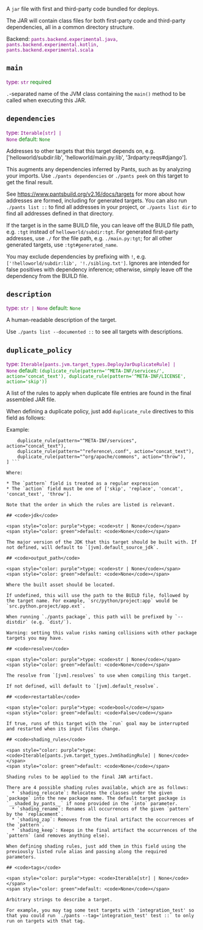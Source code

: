 A `jar` file with first and third-party code bundled for deploys.

The JAR will contain class files for both first-party code and third-party dependencies, all in a common directory structure.

Backend: <span style="color: purple"><code>pants.backend.experimental.java, pants.backend.experimental.kotlin, pants.backend.experimental.scala</code></span>

## <code>main</code>

<span style="color: purple">type: <code>str</code></span>
<span style="color: green">required</span>

`.`-separated name of the JVM class containing the `main()` method to be called when executing this JAR.

## <code>dependencies</code>

<span style="color: purple">type: <code>Iterable[str] | None</code></span>
<span style="color: green">default: <code>None</code></span>

Addresses to other targets that this target depends on, e.g. ['helloworld/subdir:lib', 'helloworld/main.py:lib', '3rdparty:reqs#django'].

This augments any dependencies inferred by Pants, such as by analyzing your imports. Use `./pants dependencies` or `./pants peek` on this target to get the final result.

See https://www.pantsbuild.org/v2.16/docs/targets for more about how addresses are formed, including for generated targets. You can also run `./pants list ::` to find all addresses in your project, or `./pants list dir` to find all addresses defined in that directory.

If the target is in the same BUILD file, you can leave off the BUILD file path, e.g. `:tgt` instead of `helloworld/subdir:tgt`. For generated first-party addresses, use `./` for the file path, e.g. `./main.py:tgt`; for all other generated targets, use `:tgt#generated_name`.

You may exclude dependencies by prefixing with `!`, e.g. `['!helloworld/subdir:lib', '!./sibling.txt']`. Ignores are intended for false positives with dependency inference; otherwise, simply leave off the dependency from the BUILD file.

## <code>description</code>

<span style="color: purple">type: <code>str | None</code></span>
<span style="color: green">default: <code>None</code></span>

A human-readable description of the target.

Use `./pants list --documented ::` to see all targets with descriptions.

## <code>duplicate_policy</code>

<span style="color: purple">type: <code>Iterable[pants.jvm.target_types.DeployJarDuplicateRule] | None</code></span>
<span style="color: green">default: <code>(duplicate&lowbar;rule(pattern=&#x27;^META-INF/services/&#x27;, action=&#x27;concat&lowbar;text&#x27;), duplicate&lowbar;rule(pattern=&#x27;^META-INF/LICENSE&#x27;, action=&#x27;skip&#x27;))</code></span>

A list of the rules to apply when duplicate file entries are found in the final assembled JAR file.

When defining a duplicate policy, just add `duplicate_rule` directives to this field as follows:

Example:

``` duplicate_policy=[
    duplicate_rule(pattern="^META-INF/services", action="concat_text"),
    duplicate_rule(pattern="^reference\.conf", action="concat_text"),
    duplicate_rule(pattern="^org/apache/commons", action="throw"),
] ```

Where:

* The `pattern` field is treated as a regular expression
* The `action` field must be one of ['skip', 'replace', 'concat', 'concat_text', 'throw'].

Note that the order in which the rules are listed is relevant.

## <code>jdk</code>

<span style="color: purple">type: <code>str | None</code></span>
<span style="color: green">default: <code>None</code></span>

The major version of the JDK that this target should be built with. If not defined, will default to `[jvm].default_source_jdk`.

## <code>output_path</code>

<span style="color: purple">type: <code>str | None</code></span>
<span style="color: green">default: <code>None</code></span>

Where the built asset should be located.

If undefined, this will use the path to the BUILD file, followed by the target name. For example, `src/python/project:app` would be `src.python.project/app.ext`.

When running `./pants package`, this path will be prefixed by `--distdir` (e.g. `dist/`).

Warning: setting this value risks naming collisions with other package targets you may have.

## <code>resolve</code>

<span style="color: purple">type: <code>str | None</code></span>
<span style="color: green">default: <code>None</code></span>

The resolve from `[jvm].resolves` to use when compiling this target.

If not defined, will default to `[jvm].default_resolve`.

## <code>restartable</code>

<span style="color: purple">type: <code>bool</code></span>
<span style="color: green">default: <code>False</code></span>

If true, runs of this target with the `run` goal may be interrupted and restarted when its input files change.

## <code>shading_rules</code>

<span style="color: purple">type: <code>Iterable[pants.jvm.target_types.JvmShadingRule] | None</code></span>
<span style="color: green">default: <code>None</code></span>

Shading rules to be applied to the final JAR artifact.

There are 4 possible shading rules available, which are as follows:
  * `shading_relocate`: Relocates the classes under the given `package` into the new package name. The default target package is `__shaded_by_pants__` if none provided in the `into` parameter.
  * `shading_rename`: Renames all occurrences of the given `pattern` by the `replacement`.
  * `shading_zap`: Removes from the final artifact the occurrences of the `pattern`.
  * `shading_keep`: Keeps in the final artifact the occurrences of the `pattern` (and removes anything else).

When defining shading rules, just add them in this field using the previously listed rule alias and passing along the required parameters.

## <code>tags</code>

<span style="color: purple">type: <code>Iterable[str] | None</code></span>
<span style="color: green">default: <code>None</code></span>

Arbitrary strings to describe a target.

For example, you may tag some test targets with 'integration_test' so that you could run `./pants --tag='integration_test' test ::` to only run on targets with that tag.

